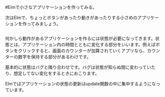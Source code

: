 #Elmで小さなアプリケーションを作ってみる。


次はElmで、ちょっとボタンがあったり動きがあったりする小さめのアプリケーションを作ってみましょう。

```

```

何かしら動作があるアプリケーションを作るには状態が必要になってきます。状態とは、アプリケーション内の時間とともに変化する部分をいいます。例えばボタンをクリックすると、画面のカウンターが加算されていくアプリなら、カウンターの数字を保持する部分があるわけです。

基本的に状態はバグと隣り合わせです。バグは状態が知らぬ間に変わっていたり、想定してない変化をするときにおこります。

Elmではアプリケーションの状態の更新はupdate関数の中に集中するようになっています。

